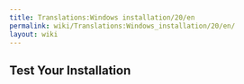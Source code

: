 ```yaml
---
title: Translations:Windows installation/20/en
permalink: wiki/Translations:Windows_installation/20/en/
layout: wiki
---
```


## Test Your Installation

